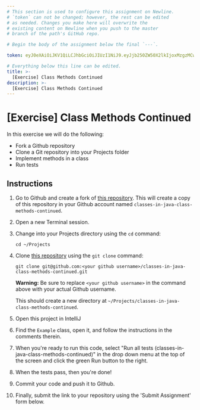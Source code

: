 ```yaml
---
# This section is used to configure this assignment on Newline.
# `token` can not be changed; however, the rest can be edited
# as needed. Changes you make here will overwrite the
# existing content on Newline when you push to the master
# branch of the path's GitHub repo.

# Begin the body of the assignment below the final `---`.

token: eyJ0eXAiOiJKV1QiLCJhbGciOiJIUzI1NiJ9.eyJjb250ZW50X2lkIjoxMzgzMCwiY29udGVudF90eXBlIjoiQXNzaWdubWVudCJ9.WBaPbEq089rvtcBmiY_WjGS_Ir9AhqDs7R9l9icO6Ag

# Everything below this line can be edited.
title: >-
  [Exercise] Class Methods Continued
description: >-
  [Exercise] Class Methods Continued
---
```

# [Exercise] Class Methods Continued

In this exercise we will do the following:

* Fork a Github repository
* Clone a Git repository into your Projects folder
* Implement methods in a class
* Run tests

## Instructions

1. Go to Github and create a fork of [this repository](https://github.com/tiy-raleigh-java/classes-in-java-class-methods-continued). This will create a copy of this repository in your Github account named `classes-in-java-class-methods-continued`.

2. Open a new Terminal session.

3. Change into your Projects directory using the `cd` command:

	`cd ~/Projects`

4. Clone [this repository](https://github.com/tiy-raleigh-java/classes-in-java-class-methods-continued) using the `git clone` command:

	`git clone git@github.com:<your github username>/classes-in-java-class-methods-continued.git`

	**Warning:** Be sure to replace `<your github username>` in the command above with your actual Github username.

	This should create a new directory at `~/Projects/classes-in-java-class-methods-continued`.

5. Open this project in IntelliJ

6. Find the `Example` class, open it, and follow the instructions in the comments therein.

7. When you're ready to run this code, select "Run all tests (classes-in-java-class-methods-continued)" in the drop down menu at the top of the screen and click the green Run button to the right.

8. When the tests pass, then you're done!

9. Commit your code and push it to Github.

10. Finally, submit the link to your repository using the 'Submit Assignment' form below.
